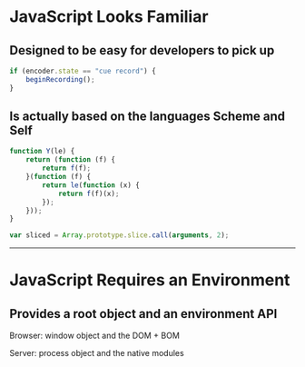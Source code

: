 # JavaScript Looks Familiar


## Designed to be easy for developers to pick up  

```javascript
if (encoder.state == "cue record") {
    beginRecording();
}
```

## Is actually based on the languages Scheme and Self  

```javascript
function Y(le) {
    return (function (f) {
        return f(f);
    }(function (f) {
        return le(function (x) {
            return f(f)(x);
        });
    }));
}

var sliced = Array.prototype.slice.call(arguments, 2);
```
  
  
***    
  
  
  
  
# JavaScript Requires an Environment  

## Provides a root object and an environment API

Browser: window object and the DOM + BOM 

Server: process object and the native modules  




